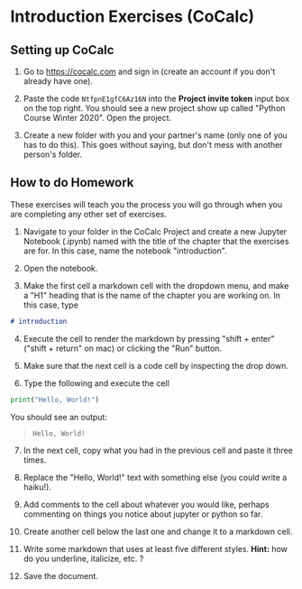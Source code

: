 # Introduction Exercises (CoCalc)

## Setting up CoCalc

1. Go to https://cocalc.com and sign in (create an account if you don't already have one).

2. Paste the code `NtfpnE1gfC6Az16N` into the **Project invite token** input box on the top right. You should see a new project show up called "Python Course Winter 2020". Open the project.

3. Create a new folder with you and your partner's name (only one of you has to do this). This goes without saying, but don't mess with another person's folder.


## How to do Homework

These exercises will teach you the process you will go through when you are completing any other set of exercises.

1. Navigate to your folder in the CoCalc Project and create a new Jupyter Notebook (.ipynb) named with the title of the chapter that the exercises are for. In this case, name the notebook "introduction".

2. Open the notebook.

3. Make the first cell a markdown cell with the dropdown menu, and make a "H1" heading that is the name of the chapter you are working on. In this case, type
```markdown
# introduction
```

4. Execute the cell to render the markdown by pressing "shift + enter" ("shift + return" on mac) or clicking the "Run" button.

5. Make sure that the next cell is a code cell by inspecting the drop down.

6. Type the following and execute the cell
  ```python
  print("Hello, World!")
  ```
  You should see an output:
  > `Hello, World!`

7. In the next cell, copy what you had in the previous cell and paste it three times.

8. Replace the "Hello, World!" text with something else (you could write a haiku!).

9. Add comments to the cell about whatever you would like, perhaps commenting on things you notice about jupyter or python so far.

10. Create another cell below the last one and change it to a markdown cell.

11. Write some markdown that uses at least five different styles. **Hint:** how do you underline, italicize, etc. ?

12. Save the document.

